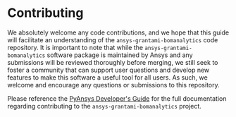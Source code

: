 # Contributing

We absolutely welcome any code contributions, and we hope that this
guide will facilitate an understanding of the `ansys-grantami-bomanalytics` code
repository. It is important to note that while the `ansys-grantami-bomanalytics` software
package is maintained by Ansys and any submissions will be reviewed
thoroughly before merging, we still seek to foster a community that can
support user questions and develop new features to make this software
a useful tool for all users.  As such, we welcome and encourage any
questions or submissions to this repository.

Please reference the [PyAnsys Developer's
Guide](https://github.com/pyansys/about) for the full documentation
regarding contributing to the `ansys-grantami-bomanalytics` project.
